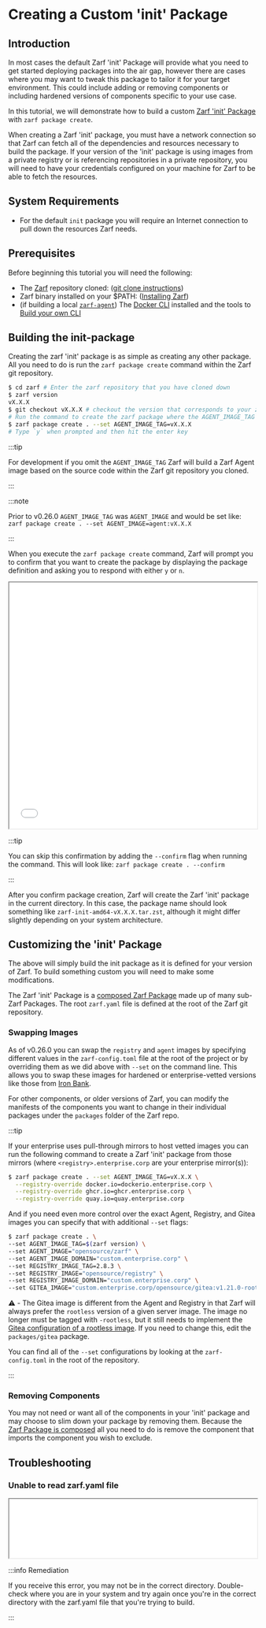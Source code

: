 # Creating a Custom 'init' Package

## Introduction

In most cases the default Zarf 'init' Package will provide what you need to get started deploying packages into the air gap, however there are cases where you may want to tweak this package to tailor it for your target environment. This could include adding or removing components or including hardened versions of components specific to your use case.

In this tutorial, we will demonstrate how to build a custom [Zarf 'init' Package](../3-create-a-zarf-package/3-zarf-init-package.md) with `zarf package create`.

When creating a Zarf 'init' package, you must have a network connection so that Zarf can fetch all of the dependencies and resources necessary to build the package. If your version of the 'init' package is using images from a private registry or is referencing repositories in a private repository, you will need to have your credentials configured on your machine for Zarf to be able to fetch the resources.

## System Requirements

- For the default `init` package you will require an Internet connection to pull down the resources Zarf needs.

## Prerequisites

Before beginning this tutorial you will need the following:

- The [Zarf](https://github.com/defenseunicorns/zarf) repository cloned: ([git clone instructions](https://docs.github.com/en/repositories/creating-and-managing-repositories/cloning-a-repository))
- Zarf binary installed on your $PATH: ([Installing Zarf](../1-getting-started/index.md#installing-zarf))
- (if building a local [`zarf-agent`](../8-faq.md#what-is-the-zarf-agent)) The [Docker CLI](https://docs.docker.com/desktop/) installed and the tools to [Build your own CLI](../2-the-zarf-cli/0-building-your-own-cli.md)

## Building the init-package

Creating the zarf 'init' package is as simple as creating any other package. All you need to do is run the `zarf package create` command within the Zarf git repository.

```bash
$ cd zarf # Enter the zarf repository that you have cloned down
$ zarf version
vX.X.X
$ git checkout vX.X.X # checkout the version that corresponds to your zarf version
# Run the command to create the zarf package where the AGENT_IMAGE_TAG matches your zarf version
$ zarf package create . --set AGENT_IMAGE_TAG=vX.X.X
# Type `y` when prompted and then hit the enter key
```

:::tip

For development if you omit the `AGENT_IMAGE_TAG` Zarf will build a Zarf Agent image based on the source code within the Zarf git repository you cloned.

:::

:::note

Prior to v0.26.0 `AGENT_IMAGE_TAG` was `AGENT_IMAGE` and would be set like: `zarf package create . --set AGENT_IMAGE=agent:vX.X.X`

:::

When you execute the `zarf package create` command, Zarf will prompt you to confirm that you want to create the package by displaying the package definition and asking you to respond with either `y` or `n`.

<iframe src="/docs/tutorials/package_create_init.html" height="500px" width="100%"></iframe>

:::tip

You can skip this confirmation by adding the `--confirm` flag when running the command. This will look like: `zarf package create . --confirm`

:::

After you confirm package creation, Zarf will create the Zarf 'init' package in the current directory. In this case, the package name should look something like `zarf-init-amd64-vX.X.X.tar.zst`, although it might differ slightly depending on your system architecture.

## Customizing the 'init' Package

The above will simply build the init package as it is defined for your version of Zarf. To build something custom you will need to make some modifications.

The Zarf 'init' Package is a [composed Zarf Package](../3-create-a-zarf-package/2-zarf-components.md#composing-package-components) made up of many sub-Zarf Packages. The root `zarf.yaml` file is defined at the root of the Zarf git repository.

### Swapping Images

As of v0.26.0 you can swap the `registry` and `agent` images by specifying different values in the `zarf-config.toml` file at the root of the project or by overriding them as we did above with `--set` on the command line. This allows you to swap these images for hardened or enterprise-vetted versions like those from [Iron Bank](https://repo1.dso.mil/dsop/opensource/defenseunicorns/zarf/zarf-agent).

For other components, or older versions of Zarf, you can modify the manifests of the components you want to change in their individual packages under the `packages` folder of the Zarf repo.

:::tip

If your enterprise uses pull-through mirrors to host vetted images you can run the following command to create a Zarf 'init' package from those mirrors (where `<registry>.enterprise.corp` are your enterprise mirror(s)):

```bash
$ zarf package create . --set AGENT_IMAGE_TAG=vX.X.X \
  --registry-override docker.io=dockerio.enterprise.corp \
  --registry-override ghcr.io=ghcr.enterprise.corp \
  --registry-override quay.io=quay.enterprise.corp
```

And if you need even more control over the exact Agent, Registry, and Gitea images you can specify that with additional `--set` flags:

```bash
$ zarf package create . \
--set AGENT_IMAGE_TAG=$(zarf version) \
--set AGENT_IMAGE="opensource/zarf" \
--set AGENT_IMAGE_DOMAIN="custom.enterprise.corp" \
--set REGISTRY_IMAGE_TAG=2.8.3 \
--set REGISTRY_IMAGE="opensource/registry" \
--set REGISTRY_IMAGE_DOMAIN="custom.enterprise.corp" \
--set GITEA_IMAGE="custom.enterprise.corp/opensource/gitea:v1.21.0-rootless"
```

⚠️ - The Gitea image is different from the Agent and Registry in that Zarf will always prefer the `rootless` version of a given server image. The image no longer must be tagged with `-rootless`, but it still needs to implement the [Gitea configuration of a rootless image](https://github.com/go-gitea/gitea/blob/main/Dockerfile.rootless). If you need to change this, edit the `packages/gitea` package.

You can find all of the `--set` configurations by looking at the `zarf-config.toml` in the root of the repository.

:::

### Removing Components

You may not need or want all of the components in your 'init' package and may choose to slim down your package by removing them. Because the [Zarf Package is composed](../3-create-a-zarf-package/2-zarf-components.md#composing-package-components) all you need to do is remove the component that imports the component you wish to exclude.

## Troubleshooting

### Unable to read zarf.yaml file

<iframe src="/docs/tutorials/package_create_error.html" height="120px" width="100%"></iframe>

:::info Remediation

If you receive this error, you may not be in the correct directory. Double-check where you are in your system and try again once you're in the correct directory with the zarf.yaml file that you're trying to build.

:::
